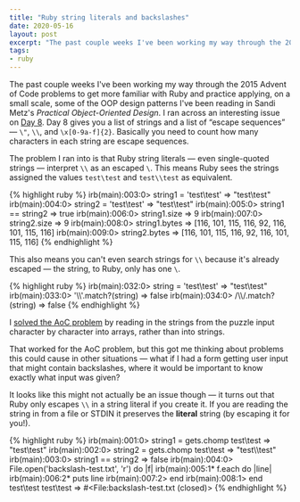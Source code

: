 ```yaml
---
title: "Ruby string literals and backslashes"
date: 2020-05-16
layout: post
excerpt: "The past couple weeks I've been working my way through the 2015 Advent of Code problems to get more familiar with Ruby and practice applying, on a small scale, some of the OOP design patterns I've been reading in Sandi Metz's Practical Object-Oriented Design. I ran across an interesting issue on Day 8. Day 8 gives you a list of strings and a list of 'escape sequences'. Basically you need to count how many characters in each string are escape sequences."
tags: 
- ruby
---
```

The past couple weeks I've been working my way through the 2015 Advent of Code problems to get more familiar with Ruby and practice applying, on a small scale, some of the OOP design patterns I've been reading in Sandi Metz's *Practical Object-Oriented Design*. I ran across an interesting issue on [Day 8](https://adventofcode.com/2015/day/8). Day 8 gives you a list of strings and a list of &ldquo;escape sequences&rdquo; &#x2014; `\"`, `\\`, and `\x[0-9a-f]{2}`. Basically you need to count how many characters in each string are escape sequences.

The problem I ran into is that Ruby string literals &#x2014; even single-quoted strings &#x2014; interpret `\\` as an escaped `\`. This means Ruby sees the strings assigned the values `test\test` and `test\\test` as equivalent.

{% highlight ruby %}
irb(main):003:0> string1 = 'test\test'
=> "test\\test"
irb(main):004:0> string2 = 'test\\test'
=> "test\\test"
irb(main):005:0> string1 == string2
=> true
irb(main):006:0> string1.size
=> 9
irb(main):007:0> string2.size
=> 9
irb(main):008:0> string1.bytes
=> [116, 101, 115, 116, 92, 116, 101, 115, 116]
irb(main):009:0> string2.bytes
=> [116, 101, 115, 116, 92, 116, 101, 115, 116]
{% endhighlight %}

This also means you can't even search strings for `\\` because it's already escaped &#x2014; the string, to Ruby, only has one `\`.

{% highlight ruby %}
irb(main):032:0> string = 'test\\test'
=> "test\\test"
irb(main):033:0> '\\\\'.match?(string)
=> false
irb(main):034:0> /\\\\/.match?(string)
=> false
{% endhighlight %}

I [solved the AoC problem](https://github.com/kylerjohnston/advent-of-code-2015/tree/master/8) by reading in the strings from the puzzle input character by character into arrays, rather than into strings.

That worked for the AoC problem, but this got me thinking about problems this could cause in other situations &#x2014; what if I had a form getting user input that might contain backslashes, where it would be important to know exactly what input was given?

It looks like this might not actually be an issue though &#x2014; it turns out that Ruby only escapes `\\` in a string literal if you create it. If you are reading the string in from a file or STDIN it preserves the **literal** string (by escaping it for you!).

{% highlight ruby %}
irb(main):001:0> string1 = gets.chomp
test\test
=> "test\\test"
irb(main):002:0> string2 = gets.chomp
test\\test
=> "test\\\\test"
irb(main):003:0> string1 == string2
=> false
irb(main):004:0> File.open('backslash-test.txt', 'r') do |f|
irb(main):005:1* f.each do |line|
irb(main):006:2* puts line
irb(main):007:2> end
irb(main):008:1> end
test\test
test\\test
=> #<File:backslash-test.txt (closed)>
{% endhighlight %}
